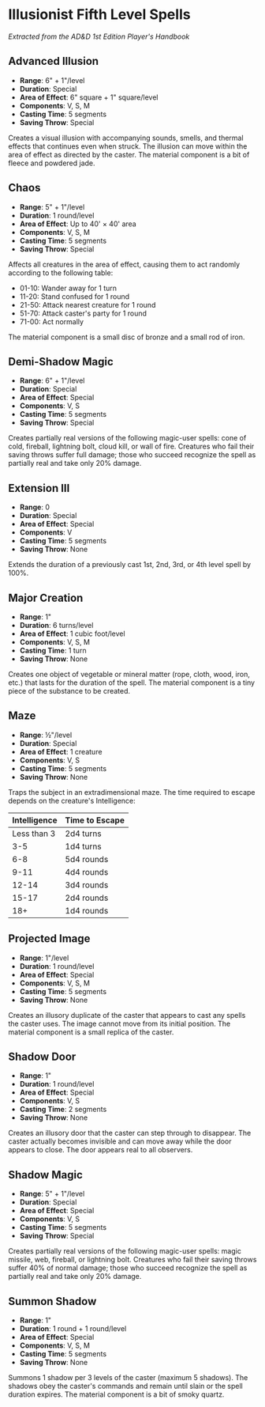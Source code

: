 # Illusionist Fifth Level Spells

*Extracted from the AD&D 1st Edition Player's Handbook*

## Advanced Illusion
- **Range**: 6" + 1"/level
- **Duration**: Special
- **Area of Effect**: 6" square + 1" square/level
- **Components**: V, S, M
- **Casting Time**: 5 segments
- **Saving Throw**: Special

Creates a visual illusion with accompanying sounds, smells, and thermal effects that continues even when struck. The illusion can move within the area of effect as directed by the caster. The material component is a bit of fleece and powdered jade.

## Chaos
- **Range**: 5" + 1"/level
- **Duration**: 1 round/level
- **Area of Effect**: Up to 40' × 40' area
- **Components**: V, S, M
- **Casting Time**: 5 segments
- **Saving Throw**: Special

Affects all creatures in the area of effect, causing them to act randomly according to the following table:
- 01-10: Wander away for 1 turn
- 11-20: Stand confused for 1 round
- 21-50: Attack nearest creature for 1 round
- 51-70: Attack caster's party for 1 round
- 71-00: Act normally

The material component is a small disc of bronze and a small rod of iron.

## Demi-Shadow Magic
- **Range**: 6" + 1"/level
- **Duration**: Special
- **Area of Effect**: Special
- **Components**: V, S
- **Casting Time**: 5 segments
- **Saving Throw**: Special

Creates partially real versions of the following magic-user spells: cone of cold, fireball, lightning bolt, cloud kill, or wall of fire. Creatures who fail their saving throws suffer full damage; those who succeed recognize the spell as partially real and take only 20% damage.

## Extension III
- **Range**: 0
- **Duration**: Special
- **Area of Effect**: Special
- **Components**: V
- **Casting Time**: 5 segments
- **Saving Throw**: None

Extends the duration of a previously cast 1st, 2nd, 3rd, or 4th level spell by 100%.

## Major Creation
- **Range**: 1"
- **Duration**: 6 turns/level
- **Area of Effect**: 1 cubic foot/level
- **Components**: V, S, M
- **Casting Time**: 1 turn
- **Saving Throw**: None

Creates one object of vegetable or mineral matter (rope, cloth, wood, iron, etc.) that lasts for the duration of the spell. The material component is a tiny piece of the substance to be created.

## Maze
- **Range**: ½"/level
- **Duration**: Special
- **Area of Effect**: 1 creature
- **Components**: V, S
- **Casting Time**: 5 segments
- **Saving Throw**: None

Traps the subject in an extradimensional maze. The time required to escape depends on the creature's Intelligence:

| Intelligence | Time to Escape |
|--------------|----------------|
| Less than 3  | 2d4 turns      |
| 3-5          | 1d4 turns      |
| 6-8          | 5d4 rounds     |
| 9-11         | 4d4 rounds     |
| 12-14        | 3d4 rounds     |
| 15-17        | 2d4 rounds     |
| 18+          | 1d4 rounds     |

## Projected Image
- **Range**: 1"/level
- **Duration**: 1 round/level
- **Area of Effect**: Special
- **Components**: V, S, M
- **Casting Time**: 5 segments
- **Saving Throw**: None

Creates an illusory duplicate of the caster that appears to cast any spells the caster uses. The image cannot move from its initial position. The material component is a small replica of the caster.

## Shadow Door
- **Range**: 1"
- **Duration**: 1 round/level
- **Area of Effect**: Special
- **Components**: V, S
- **Casting Time**: 2 segments
- **Saving Throw**: None

Creates an illusory door that the caster can step through to disappear. The caster actually becomes invisible and can move away while the door appears to close. The door appears real to all observers.

## Shadow Magic
- **Range**: 5" + 1"/level
- **Duration**: Special
- **Area of Effect**: Special
- **Components**: V, S
- **Casting Time**: 5 segments
- **Saving Throw**: Special

Creates partially real versions of the following magic-user spells: magic missile, web, fireball, or lightning bolt. Creatures who fail their saving throws suffer 40% of normal damage; those who succeed recognize the spell as partially real and take only 20% damage.

## Summon Shadow
- **Range**: 1"
- **Duration**: 1 round + 1 round/level
- **Area of Effect**: Special
- **Components**: V, S, M
- **Casting Time**: 5 segments
- **Saving Throw**: None

Summons 1 shadow per 3 levels of the caster (maximum 5 shadows). The shadows obey the caster's commands and remain until slain or the spell duration expires. The material component is a bit of smoky quartz.
